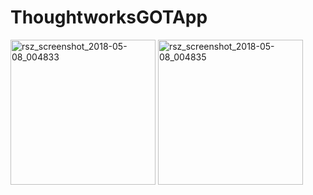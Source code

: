 # ThoughtworksGOTApp

<img width="232" alt="rsz_screenshot_2018-05-08_004833" src="https://user-images.githubusercontent.com/12964593/39720799-0b13d4c0-525b-11e8-84e8-8eb1af4b6be5.png">  <img width="232" alt="rsz_screenshot_2018-05-08_004835" src="https://user-images.githubusercontent.com/12964593/39720858-3d181684-525b-11e8-8639-2ae3b57690c2.png">

